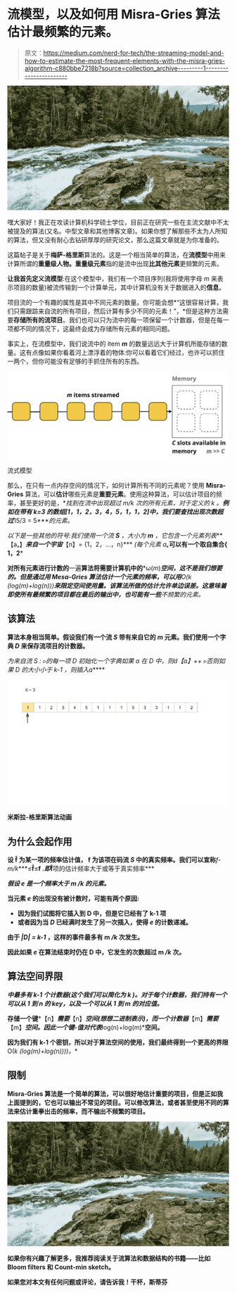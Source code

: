# 流模型，以及如何用 Misra-Gries 算法估计最频繁的元素。

> 原文：<https://medium.com/nerd-for-tech/the-streaming-model-and-how-to-estimate-the-most-frequent-elements-with-the-misra-gries-algorithm-c880bbe7218b?source=collection_archive---------1----------------------->

![](img/2a928cdd0f65dc130ca9606a17da33b8.png)

嘿大家好！我正在攻读计算机科学硕士学位，目前正在研究一些在主流文献中不太被提及的算法(又名。中型文章和其他博客文章)。如果你想了解那些不太为人所知的算法，但又没有耐心去钻研厚厚的研究论文，那么这篇文章就是为你准备的。

这篇帖子是关于**梅萨-格里斯**算法的。这是一个相当简单的算法，在**流模型**中用来计算所谓的**重量级人物。重量级元素**指的是流中出现**比其他元素**更频繁的元素。

**让我首先定义流模型**:在这个模型中，我们有一个项目序列(我将使用字母 *m* 来表示项目的数量)被流传输到一个计算单元，其中计算机没有关于数据进入的**信息**。

项目流的一个有趣的属性是其中不同元素的数量。你可能会想*“这很容易计算，我们只需跟踪来自流的所有项目，然后计算有多少不同的元素！”，*但是这种方法需要**存储所有的流项目**。我们也可以只为流中的每一项保留一个计数器，但是在每一项都不同的情况下，这最终会成为存储所有元素的相同问题。

事实上，在流模型中，我们说流中的 item ***m*** 的数量远远大于计算机所能存储的数量。这有点像如果你看着河上漂浮着的物体:你可以看着它们经过，也许可以抓住一两个，但你可能没有足够的手抓住所有的东西。

![](img/2778a7584106eaa279d46bb8a429aa22.png)

流式模型

那么，在只有一点内存空间的情况下，如何计算所有不同的元素呢？使用 **Misra-Gries** 算法，可以**估计**哪些元素是**重要元素**。使用这种算法，可以估计项目的频率，甚至更好的是，**找到在流中出现超过 *m/k* 次的所有元素，对于定义的 *k* 。**例如在带有 ***k=3*** 的数组[1，1，2，3，4，5，1，1，2]中，我们要查找出现次数超过***15/3 = 5****的元素。*

*以下是一些其他的符号:我们使用一个流 ***S*** ，大小为 ***m*** ，它包含一个元素列表***【aₓ】***来自一个宇宙***【n】= {1，2，…，n}*** *(每个元素 aₓ***可以有一个取自集合{ 1，2***

**对所有元素进行计数的**一遍**算法将需要计算机中的***ω(m)***空间，这不是我们想要的。但是通过用 Mesa-Gries 算法估计一个元素的频率，可以用**O(*k *(log(m)+log(n)))***来限定空间使用量。该算法所做的估计允许单边误差。这意味着即使所有最频繁的项目都在最后的输出中，也可能有一些**不频繁的元素**。**

## **该算法**

**算法本身相当简单。假设我们有一个流 ***S*** 带有来自它的 ***m*** 元素。我们使用一个字典 ***D*** 来保存流项目的计数器。**

****为来自流 *S* :
▹的每一项 *D*
初始化一个字典如果 a 在 *D* 中，则*d【a】++*
▹否则如果 *D* 的大小小于 *k-1* ，则插入*a*****

**![](img/38151840cc638401108315563fd0623e.png)**

**米斯拉-格里斯算法动画**

## **为什么会起作用**

**设 **f̂** 为某一项的频率估计值， **f** 为该项在码流 ***S*** 中的真实频率。我们可以宣称***f-m/k****≤****f̂****≤****f .***即***f̂****项的估计频率大于或等于真实频率***

***假设 ***e*** 是一个频率大于 **m */k*** 的元素。***

**当元素 ***e*** 的出现没有被计数时，可能有两个原因:**

*   **因为我们试图将它插入到 **D** 中，但是它已经有了 **k-1** 项**
*   **或者因为当 ***D*** 已经满时发生了另一次插入，使得 ***e*** 的计数递减。**

**由于 ***|D| = k-1*** ，这样的事件最多有 **m */k*** 次发生。**

**因此如果 ***e*** 在算法结束时仍在 **D** 中，它发生的次数超过 **m */k*** 次。**

## **算法空间界限**

***中最多有 ***k-1*** 个计数器(这个我们可以简化为 ***k*** )。对于每个计数器，我们持有一个可以从 ***1*** 到 ***n*** 的 key，以及一个可以从 ***1*** 到 ***m*** 的对应值。***

**存储一个键***【n】***需要***【n】***空间(想想二进制表示)，而一个计数器***【m】***需要***【m】***空间。因此一个键-值对代表***log(n)+log(m)***空间。**

**因为我们有 k-1 个密钥，所以对于算法空间的使用，我们最终得到一个更高的界限**O(*k *(log(m)+log(n)))***)。**

## **限制**

**Misra-Gries 算法是一个简单的算法，可以很好地估计重要的项目，但是正如我上面提到的，它也可以输出不常见的项目。可以修改算法，或者甚至使用不同的算法来估计重拳出击的频率，而不输出不频繁的项目。**

**![](img/2a928cdd0f65dc130ca9606a17da33b8.png)**

**如果你有兴趣了解更多，我推荐阅读关于流算法和数据结构的书籍——比如 Bloom filters 和 Count-min sketch。**

**如果您对本文有任何问题或评论，请告诉我！干杯，斯蒂芬**